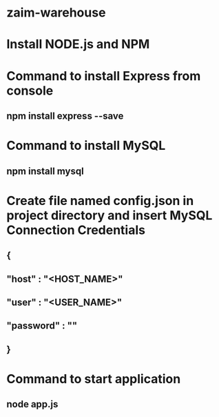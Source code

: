 # zaim-warehouse
#
# Install NODE.js and NPM
#
# Command to install Express from console
## npm install express --save
# Command to install MySQL
## npm install mysql 
# Create file named config.json in project directory and insert MySQL Connection Credentials
## {
## "host" : "<HOST_NAME>"
## "user" : "<USER_NAME>"
## "password" : "<PASSWORD>" 
## }
# Command to start application
## node app.js